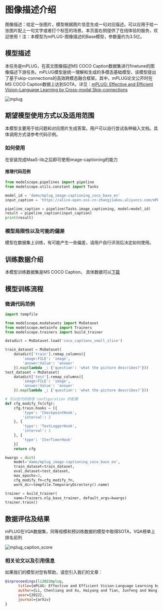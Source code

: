 
# 图像描述介绍
图像描述：给定一张图片，模型根据图片信息生成一句对应描述。可以应用于给一张图片配上一句文字或者打个标签的场景。本页面右侧提供了在线体验的服务，欢迎使用！注：本模型为mPLUG-图像描述的Base模型，参数量约为3.5亿。

## 模型描述

本任务是mPLUG，在英文图像描述MS COCO Caption数据集进行finetune的图像描述下游任务。mPLUG模型是统一理解和生成的多模态基础模型，该模型提出了基于skip-connections的高效跨模态融合框架。其中，mPLUG论文公开时在MS COCO Caption数据上达到SOTA，详见：[mPLUG: Effective and Efficient Vision-Language Learning by Cross-modal Skip-connections](https://arxiv.org/abs/2205.12005)

![mplug](./resources/model.png)


## 期望模型使用方式以及适用范围
本模型主要用于给问题和对应图片生成答案。用户可以自行尝试各种输入文档。具体调用方式请参考代码示例。

### 如何使用
在安装完成MaaS-lib之后即可使用image-captioning的能力

#### 推理代码范例
```python
from modelscope.pipelines import pipeline
from modelscope.utils.constant import Tasks

model_id = 'damo/mplug_image-captioning_coco_base_en'
input_caption = 'https://alice-open.oss-cn-zhangjiakou.aliyuncs.com/mPLUG/image_captioning.png'

pipeline_caption = pipeline(Tasks.image_captioning, model=model_id)
result = pipeline_caption(input_caption)
print(result)

```

### 模型局限性以及可能的偏差
模型在数据集上训练，有可能产生一些偏差，请用户自行评测后决定如何使用。

## 训练数据介绍
本模型训练数据集是MS COCO Caption， 具体数据可以[下载](https://cocodataset.org)

## 模型训练流程

### 微调代码范例

```python
import tempfile

from modelscope.msdatasets import MsDataset
from modelscope.metainfo import Trainers
from modelscope.trainers import build_trainer

datadict = MsDataset.load('coco_captions_small_slice')

train_dataset = MsDataset(
    datadict['train'].remap_columns({
        'image:FILE': 'image',
        'answer:Value': 'answer'
    }).map(lambda _: {'question': 'what the picture describes?'}))
test_dataset = MsDataset(
    datadict['test'].remap_columns({
        'image:FILE': 'image',
        'answer:Value': 'answer'
    }).map(lambda _: {'question': 'what the picture describes?'}))

# 可以在代码修改 configuration 的配置
def cfg_modify_fn(cfg):
    cfg.train.hooks = [{
        'type': 'CheckpointHook',
        'interval': 2
    }, {
        'type': 'TextLoggerHook',
        'interval': 1
    }, {
        'type': 'IterTimerHook'
    }]
    return cfg

kwargs = dict(
    model='damo/mplug_image-captioning_coco_base_en',
    train_dataset=train_dataset,
    eval_dataset=test_dataset,
    max_epochs=2,
    cfg_modify_fn=cfg_modify_fn,
    work_dir=tempfile.TemporaryDirectory().name)

trainer = build_trainer(
    name=Trainers.nlp_base_trainer, default_args=kwargs)
trainer.train()
```


## 数据评估及结果
mPLUG在VQA数据集，同等规模和预训练数据的模型中取得SOTA，VQA榜单上排名前列

![mplug_caption_score](./resources/caption_exp.png)

### 相关论文以及引用信息
如果我们的模型对您有帮助，请您引入我们的文章：
```BibTeX
@inproceedings{li2022mplug,
      title={mPLUG: Effective and Efficient Vision-Language Learning by Cross-modal Skip-connections}, 
      author={Li, Chenliang and Xu, Haiyang and Tian, Junfeng and Wang, Wei and Yan, Ming and Bi, Bin and Ye, Jiabo and Chen, Hehong and Xu, Guohai and Cao, Zheng and Zhang, Ji and Huang, Songfang and Huang, Fei and Zhou, Jingren and Luo Si},
      year={2022},
      journal={arXiv}
}
```



